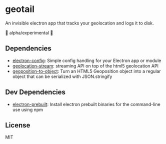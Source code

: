 # geotail

An invisible electron app that tracks your geolocation and logs it to disk.

:construction: alpha/experimental :construction:

## Dependencies

- [electron-config](https://github.com/sindresorhus/electron-config): Simple config handling for your Electron app or module
- [geolocation-stream](https://github.com/maxogden/domnode-geolocation): streaming API on top of the html5 geolocation API
- [geoposition-to-object](https://github.com/zeke/geoposition-to-object): Turn an HTML5 Geoposition object into a regular object that can be serialized with JSON.stringify

## Dev Dependencies

- [electron-prebuilt](https://github.com/electron-userland/electron-prebuilt): Install electron prebuilt binaries for the command-line use using npm


## License

MIT
